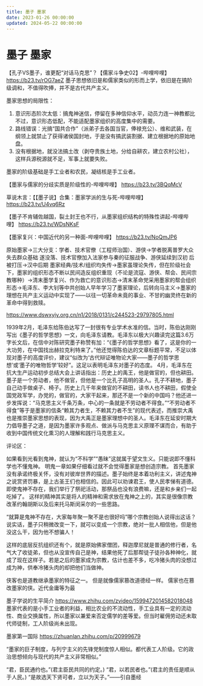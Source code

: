 ```yaml
---
title: 墨子 墨家
date: 2023-01-26 00:00:00
updated: 2024-05-22 00:00:00
---
```


# 墨子 墨家

【孔子VS墨子，谁更配“对话马克思”？【儒家斗争史02】-哔哩哔哩】 https://b23.tv/rOG7aeZ
墨子思想依旧是和儒家类似的形而上学，依旧是在搞阶级调和，不值得吹捧，并不是古代共产主义。

墨家思想的局限性：
1. 意识形态阶次太低：搞鬼神迷信，停留在多神信仰水平，动员力连一神教都比不过，意识形态低配，不能适配墨家组织的高度集中的需要。
2. 路线错误：光搞“国共合作”（派弟子去各国当官，俸禄充公）、维和武装，在纲领上就禁止了获得诸侯国封地，于是没有搞武装割据、建立根据地的原始地盘。
3. 没有根据地，就没法搞土改（剥夺贵族土地，分给自耕农，建立农村公社），这样兵源税源就不足，军事上就要失败。

墨家的阶级基础是手工业者和农民，凝结核是手工业者。

【墨家与儒家的分歧实质是阶级性的-哔哩哔哩】 https://b23.tv/3BQqMcV

草说木言：【【墨子说】合集：墨家学派的生与死-哔哩哔哩】 https://b23.tv/U4vq6Rz

【墨子不肯辅佐越国，裂土封王也不行，从墨家组织结构的特殊性讲起-哔哩哔哩】 https://b23.tv/WDsNKsF

【墨家复兴：中国近代的另一种面-哔哩哔哩】 https://b23.tv/NoQmJP6

原始墨家→三大分支：学者、技术官僚（工程师治国）、游侠→学者脱离普罗大众 失去群众基础 遂没落、技术官僚加入法家参与秦的征服战争、游侠延续到汉初 后被打压→汉中后期 墨家经典/技术/组织均失传→墨家虽理论失传，但在阶级社会下，墨家的组织形态不断以民间造反组织重现（不论是流寇、游侠、帮会、民间宗教哪种）→清末墨学复兴、作为救亡的意识形态→清末革命党采用墨家的帮会组织形态→毛泽东、李大钊等中共创始人早年学习了墨家理论，后转向马主义→墨家的理想在共产主义运动中实现了——以往一切革命未竟的事业、不甘的幽灵终在新的革命中得到救赎。

https://www.dswxyjy.org.cn/n1/2018/0131/c244523-29797805.html

1939年2月，毛泽东给陈伯达写了一封很有专业学术水准的信。当时，陈伯达刚刚写出《墨子的哲学思想》一文，向毛泽东请教。毛泽东以极大兴趣读完这篇3.6万字长文后，在信中对陈研究墨子称赞有加：“《墨子的哲学思想》看了，这是你的一大功劳，在中国找出赫拉克利特来了。”他还觉得陈伯达的文章标题平常，不足以体现对墨子的高度评价，建议“似改为‘古代辩证唯物论大家——墨子的哲学思想’或‘墨子的唯物哲学’较好”。这足以表明毛泽东对墨子的态度。
4月，毛泽东在抗大生产运动初步总结大会上讲话指出：历史上的禹王，他是做官的，但也耕田。墨子是一个劳动者，他不做官，但他是一个比孔子高明的圣人。孔子不耕地，墨子自己动手做桌子、椅子。历史上几千年来做官的不耕田，读书人也不耕田，假使全国党政军学，办党的，做官的，大家干起来，那还不是一个新的中国吗？他还进一步发挥说：“马克思主义千条万条，中心的一条就是不劳动者不得食。”“不劳动者不得食”等于是墨家的信条“赖其力者生，不赖其力者不生”的现代表述，而推崇大禹也是推崇墨家思想的表现，因为大禹正是墨家理想中的圣人。毛泽东在延安时期大力倡导墨子之道，是因为墨家许多观点、做派与马克思主义原理不谋而合，有助于收到中国传统文化熏习的人理解和践行马克思主义。

评论区：

如果看到光看到鬼神，就认为“不科学”“愚昧”这就属于望文生义。只能说即不懂科学也不懂鬼神。
明鬼一章如果仔细看过就不会觉得墨家是想创造宗教。
首先墨家没有承诺终极关怀，没有对彼岸世界的描述。墨子始终是本着功利主义，讲述鬼神之说赏贤罚暴，是上古圣王们也相信的。因此可以劝谏君王，使人民孝悌有道德。
即使鬼神不存在，我们举行了祭祀活动，那祭品也没有浪费嘛，还是和乡亲们一起吃掉了。
这样的精神其实是将人的精神和需求放在鬼神之上的，其实是很像宗教改革约翰胡斯以及后来托马斯闵采尔的一些思路。

“就算是鬼神不存在，大家每年聚一聚不是也很好吗”哪个宗教创始人说得出这话？说实话，墨子只稍微改变一下，就可以变成一个宗教，绝对一批人相信他，但是他没这么干，因为他不想骗人！

这样的底层反抗组织还有个，就是原始佛家僧团，释迦摩尼就是普通的修行者，名气大了收徒弟，但也从没宣传自己是神，结果他死了后那帮徒子徒孙各种神化，就成了现在这样子。若是之后的墨家成为宗教，估计也差不多，吃冷猪头肉的没想过成为神，供奉冷猪头肉的却把他们当做神。

侠客也是道教继承墨家的特征之一。
但是就像儒家篡改道德经一样。
儒家也在篡改墨家的侠。近代金庸等为最

墨子学说的生平简介 https://www.zhihu.com/zvideo/1599472014582018048 墨家代表的是小手工业者的利益，相比农业的不流动性，手工业具有一定的流动性、商业交换属性，所以墨家以兼爱来否定儒学的差等爱。但当时雇佣劳动还未取代师徒制，工人阶级尚未出现。

墨家第一国际 https://zhuanlan.zhihu.com/p/20999679

“墨家的巨子制度，与列宁主义的先锋党制度惊人相似。都代表工人阶级。它的政治思想倾向与现代的共产主义非常相似。”

“君，臣民通约也。”(君主臣民共同的约定。) “君，以若民者也。”(君主的责任是顺从于人民。) “是故选天下贤可者，立以为天子。”——引自墨经

